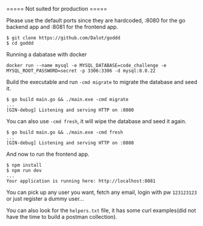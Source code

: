===== Not suited for production =====

Please use the default ports since they are hardcoded, :8080 for the go backend app and :8081 for the frontend app. 

```
$ git clone https://github.com/Dalot/goddd
$ cd goddd
```

Running a dabatase with docker
```
docker run --name mysql -e MYSQL_DATABASE=code_challenge -e MYSQL_ROOT_PASSWORD=secret -p 3306:3306 -d mysql:8.0.22
```

Build the executable and run `-cmd migrate` to migrate the database and seed it.
```
$ go build main.go && ./main.exe -cmd migrate
...
[GIN-debug] Listening and serving HTTP on :8080
```

You can also use `-cmd fresh`, it will wipe the database and seed it again.
``` 
$ go build main.go && ./main.exe -cmd fresh
...
[GIN-debug] Listening and serving HTTP on :8080
```

And now to run the frontend app.
```
$ npm install
$ npm run dev 
...
Your application is running here: http://localhost:8081
```

You can pick up any user you want, fetch any email, login with pw `123123123` or just register a dummy user...

You can also look for the `helpers.txt` file, it has some curl examples(did not have the time to build a postman collection).
